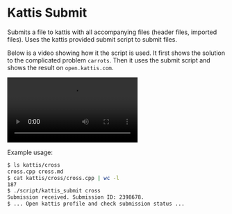 # Kattis Submit

Submits a file to kattis with all accompanying files (header files,
imported files). Uses the kattis provided submit script to submit
files.

Below is a video showing how it the script is used. It first shows the
solution to the complicated problem `carrots`. Then it uses the submit
script and shows the result on `open.kattis.com`.

![Kattis Submit Example Usage](./img/submit.webm)

Example usage:

```bash
$ ls kattis/cross
cross.cpp cross.md
$ cat kattis/cross/cross.cpp | wc -l
187
$ ./script/kattis_submit cross
Submission received. Submission ID: 2398678.
$ ... Open kattis profile and check submission status ...
```
